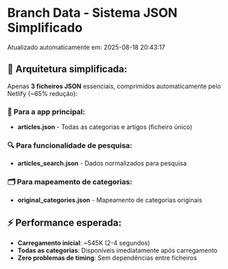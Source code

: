 # Branch Data - Sistema JSON Simplificado
Atualizado automaticamente em: 2025-08-18 20:43:17

## 🎯 Arquitetura simplificada:
Apenas **3 ficheiros JSON** essenciais, comprimidos automaticamente pelo Netlify (~65% redução):

### 📱 Para a app principal:
- **articles.json** - Todas as categorias e artigos (ficheiro único)

### 🔍 Para funcionalidade de pesquisa:
- **articles_search.json** - Dados normalizados para pesquisa

### 🗂️ Para mapeamento de categorias:
- **original_categories.json** - Mapeamento de categorias originais

## ⚡ Performance esperada:
- **Carregamento inicial**: ~545K (2-4 segundos)
- **Todas as categorias**: Disponíveis imediatamente após carregamento
- **Zero problemas de timing**: Sem dependências entre ficheiros
